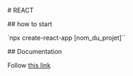 # REACT

## how to start

`npx create-react-app [nom_du_projet]``

## Documentation

Follow [this link](https://fr.reactjs.org/)
